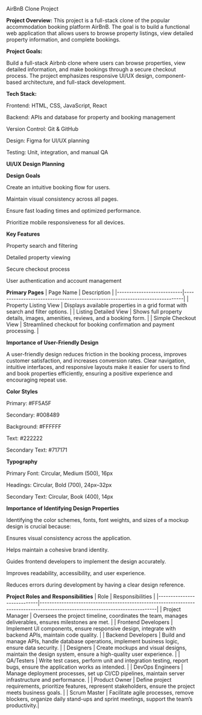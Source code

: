 AirBnB Clone Project

**Project Overview:**
This project is a full-stack clone of the popular accommodation booking platform AirBnB. The goal is to build a functional web application that allows users to browse property listings, view detailed property information, and complete bookings. 

**Project Goals:**

Build a full-stack Airbnb clone where users can browse properties, view detailed information, and make bookings through a secure checkout process. The project emphasizes responsive UI/UX design, component-based architecture, and full-stack development.

**Tech Stack:**

Frontend: HTML, CSS, JavaScript, React

Backend: APIs and database for property and booking management

Version Control: Git & GitHub

Design: Figma for UI/UX planning

Testing: Unit, integration, and manual QA


**UI/UX Design Planning**

**Design Goals**

Create an intuitive booking flow for users.

Maintain visual consistency across all pages.

Ensure fast loading times and optimized performance.

Prioritize mobile responsiveness for all devices.

**Key Features**

Property search and filtering

Detailed property viewing

Secure checkout process

User authentication and account management

**Primary Pages**
| Page Name                 |  Description                                                                 |
|---------------------------|-----------------------------------------------------------------------------|
| Property Listing View     | Displays available properties in a grid format with search and filter options. |
| Listing Detailed View     | Shows full property details, images, amenities, reviews, and a booking form. |
| Simple Checkout View      | Streamlined checkout for booking confirmation and payment processing.       |

**Importance of User-Friendly Design**

A user-friendly design reduces friction in the booking process, improves customer satisfaction, and increases conversion rates. Clear navigation, intuitive interfaces, and responsive layouts make it easier for users to find and book properties efficiently, ensuring a positive experience and encouraging repeat use.

**Color Styles**

Primary: #FF5A5F

Secondary: #008489

Background: #FFFFFF

Text: #222222

Secondary Text: #717171

**Typography**

Primary Font: Circular, Medium (500), 16px

Headings: Circular, Bold (700), 24px–32px

Secondary Text: Circular, Book (400), 14px

**Importance of Identifying Design Properties**

Identifying the color schemes, fonts, font weights, and sizes of a mockup design is crucial because:

Ensures visual consistency across the application.

Helps maintain a cohesive brand identity.

Guides frontend developers to implement the design accurately.

Improves readability, accessibility, and user experience.

Reduces errors during development by having a clear design reference.

**Project Roles and Responsibilities**
| Role	                     |        Responsibilities                                                                                                      |
|----------------------------|------------------------------------------------------------------------------------------------------------------------------|
| Project Manager	         |   Oversees the project timeline, coordinates the team, manages deliverables, ensures milestones are met.                     |
| Frontend Developers	     |   Implement UI components, ensure responsive design, integrate with backend APIs, maintain code quality.                     |
| Backend Developers	     |   Build and manage APIs, handle database operations, implement business logic, ensure data security.                         |
| Designers	                 |   Create mockups and visual designs, maintain the design system, ensure a high-quality user experience.                      |
| QA/Testers	             |   Write test cases, perform unit and integration testing, report bugs, ensure the application works as intended.             |
| DevOps Engineers	         |   Manage deployment processes, set up CI/CD pipelines, maintain server infrastructure and performance.                       |
| Product Owner              |   Define project requirements, prioritize features, represent stakeholders, ensure the project meets business goals.         |
| Scrum Master	             |   Facilitate agile processes, remove blockers, organize daily stand-ups and sprint meetings, support the team’s productivity.|